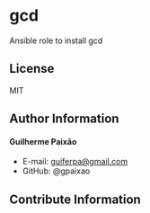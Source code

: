 gcd
=========

Ansible role to install gcd

License
-------

MIT

Author Information
------------------

#### Guilherme Paixão 
-   E-mail: guiferpa@gmail.com 
-   GitHub: @gpaixao

Contribute Information
----------------------
